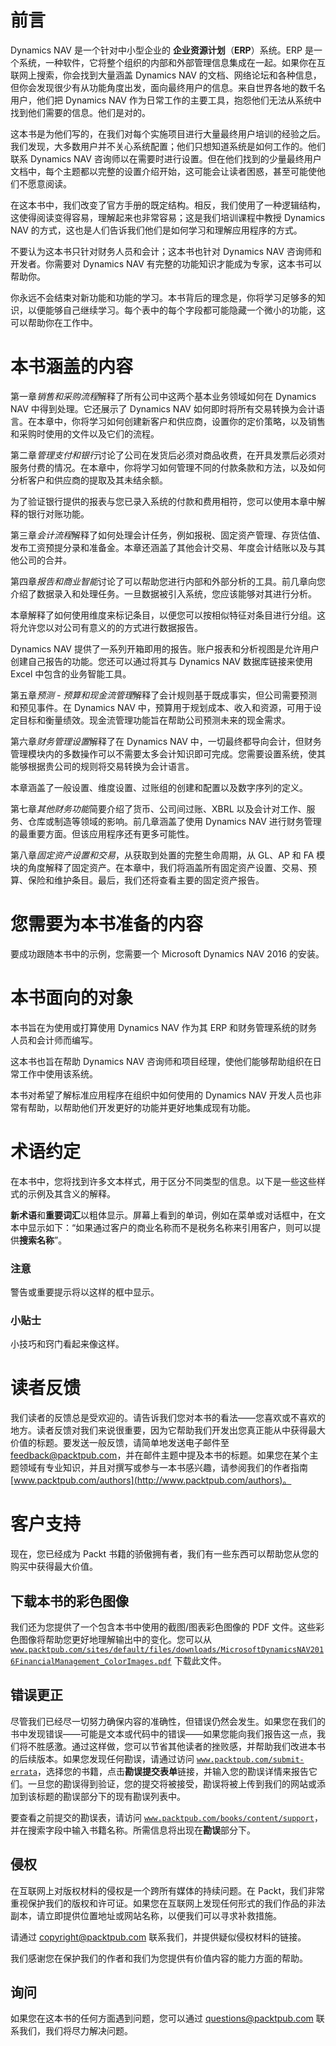# 前言

Dynamics NAV 是一个针对中小型企业的 **企业资源计划**（**ERP**）系统。ERP 是一个系统，一种软件，它将整个组织的内部和外部管理信息集成在一起。如果你在互联网上搜索，你会找到大量涵盖 Dynamics NAV 的文档、网络论坛和各种信息，但你会发现很少有从功能角度出发，面向最终用户的信息。来自世界各地的数千名用户，他们把 Dynamics NAV 作为日常工作的主要工具，抱怨他们无法从系统中找到他们需要的信息。他们是对的。

这本书是为他们写的，在我们对每个实施项目进行大量最终用户培训的经验之后。我们发现，大多数用户并不关心系统配置；他们只想知道系统是如何工作的。他们联系 Dynamics NAV 咨询师以在需要时进行设置。但在他们找到的少量最终用户文档中，每个主题都以完整的设置介绍开始，这可能会让读者困惑，甚至可能使他们不愿意阅读。

在这本书中，我们改变了官方手册的既定结构。相反，我们使用了一种逻辑结构，这使得阅读变得容易，理解起来也非常容易；这是我们培训课程中教授 Dynamics NAV 的方式，这也是人们告诉我们他们是如何学习和理解应用程序的方式。

不要认为这本书只针对财务人员和会计；这本书也针对 Dynamics NAV 咨询师和开发者。你需要对 Dynamics NAV 有完整的功能知识才能成为专家，这本书可以帮助你。

你永远不会结束对新功能和功能的学习。本书背后的理念是，你将学习足够多的知识，以便能够自己继续学习。每个表中的每个字段都可能隐藏一个微小的功能，这可以帮助你在工作中。

# 本书涵盖的内容

第一章*销售和采购流程*解释了所有公司中这两个基本业务领域如何在 Dynamics NAV 中得到处理。它还展示了 Dynamics NAV 如何即时将所有交易转换为会计语言。在本章中，你将学习如何创建新客户和供应商，设置你的定价策略，以及销售和采购时使用的文件以及它们的流程。

第二章*管理支付和银行*讨论了公司在发货后必须对商品收费，在开具发票后必须对服务付费的情况。在本章中，你将学习如何管理不同的付款条款和方法，以及如何分析客户和供应商的提取及其未结余额。

为了验证银行提供的报表与您已录入系统的付款和费用相符，您可以使用本章中解释的银行对账功能。

第三章*会计流程*解释了如何处理会计任务，例如报税、固定资产管理、存货估值、发布工资预提分录和准备金。本章还涵盖了其他会计交易、年度会计结账以及与其他公司的合并。

第四章*报告和商业智能*讨论了可以帮助您进行内部和外部分析的工具。前几章向您介绍了数据录入和处理任务。一旦数据被引入系统，您应该能够对其进行分析。

本章解释了如何使用维度来标记条目，以便您可以按相似特征对条目进行分组。这将允许您以对公司有意义的的方式进行数据报告。

Dynamics NAV 提供了一系列开箱即用的报告。账户报表和分析视图是允许用户创建自己报告的功能。您还可以通过将其与 Dynamics NAV 数据库链接来使用 Excel 中包含的业务智能工具。

第五章*预测 - 预算和现金流管理*解释了会计规则基于既成事实，但公司需要预测和预见事件。在 Dynamics NAV 中，预算用于规划成本、收入和资源，可用于设定目标和衡量绩效。现金流管理功能旨在帮助公司预测未来的现金需求。

第六章*财务管理设置*解释了在 Dynamics NAV 中，一切最终都导向会计，但财务管理模块内的多数操作可以不需要太多会计知识即可完成。您需要设置系统，使其能够根据贵公司的规则将交易转换为会计语言。

本章涵盖了一般设置、维度设置、过账组的创建和配置以及数字序列的定义。

第七章*其他财务功能*简要介绍了货币、公司间过账、XBRL 以及会计对工作、服务、仓库或制造等领域的影响。前几章涵盖了使用 Dynamics NAV 进行财务管理的最重要方面。但该应用程序还有更多可能性。

第八章*固定资产设置和交易*，从获取到处置的完整生命周期，从 GL、AP 和 FA 模块的角度解释了固定资产。在本章中，我们将涵盖所有固定资产设置、交易、预算、保险和维护条目。最后，我们还将查看主要的固定资产报告。

# 您需要为本书准备的内容

要成功跟随本书中的示例，您需要一个 Microsoft Dynamics NAV 2016 的安装。

# 本书面向的对象

本书旨在为使用或打算使用 Dynamics NAV 作为其 ERP 和财务管理系统的财务人员和会计师而编写。

这本书也旨在帮助 Dynamics NAV 咨询师和项目经理，使他们能够帮助组织在日常工作中使用该系统。

本书对希望了解标准应用程序在组织中如何使用的 Dynamics NAV 开发人员也非常有帮助，以帮助他们开发更好的功能并更好地集成现有功能。

# 术语约定

在本书中，您将找到许多文本样式，用于区分不同类型的信息。以下是一些这些样式的示例及其含义的解释。

**新术语**和**重要词汇**以粗体显示。屏幕上看到的单词，例如在菜单或对话框中，在文本中显示如下：“如果通过客户的商业名称而不是税务名称来引用客户，则可以提供**搜索名称**”。

### 注意

警告或重要提示将以这样的框中显示。

### 小贴士

小技巧和窍门看起来像这样。

# 读者反馈

我们读者的反馈总是受欢迎的。请告诉我们您对本书的看法——您喜欢或不喜欢的地方。读者反馈对我们来说很重要，因为它帮助我们开发出您真正能从中获得最大价值的标题。要发送一般反馈，请简单地发送电子邮件至 feedback@packtpub.com，并在邮件主题中提及本书的标题。如果您在某个主题领域有专业知识，并且对撰写或参与一本书感兴趣，请参阅我们的作者指南 [www.packtpub.com/authors](http://www.packtpub.com/authors)。

# 客户支持

现在，您已经成为 Packt 书籍的骄傲拥有者，我们有一些东西可以帮助您从您的购买中获得最大价值。

## 下载本书的彩色图像

我们还为您提供了一个包含本书中使用的截图/图表彩色图像的 PDF 文件。这些彩色图像将帮助您更好地理解输出中的变化。您可以从 [`www.packtpub.com/sites/default/files/downloads/MicrosoftDynamicsNAV2016FinancialManagement_ColorImages.pdf`](https://www.packtpub.com/sites/default/files/downloads/MicrosoftDynamicsNAV2016FinancialManagement_ColorImages.pdf) 下载此文件。

## 错误更正

尽管我们已经尽一切努力确保内容的准确性，但错误仍然会发生。如果您在我们的书中发现错误——可能是文本或代码中的错误——如果您能向我们报告这一点，我们将不胜感激。通过这样做，您可以节省其他读者的挫败感，并帮助我们改进本书的后续版本。如果您发现任何勘误，请通过访问 [`www.packtpub.com/submit-errata`](http://www.packtpub.com/submit-errata)，选择您的书籍，点击**勘误提交表单**链接，并输入您的勘误详情来报告它们。一旦您的勘误得到验证，您的提交将被接受，勘误将被上传到我们的网站或添加到该标题的勘误部分下的现有勘误列表中。

要查看之前提交的勘误表，请访问 [`www.packtpub.com/books/content/support`](https://www.packtpub.com/books/content/support)，并在搜索字段中输入书籍名称。所需信息将出现在**勘误**部分下。

## 侵权

在互联网上对版权材料的侵权是一个跨所有媒体的持续问题。在 Packt，我们非常重视保护我们的版权和许可证。如果您在互联网上发现任何形式的我们作品的非法副本，请立即提供位置地址或网站名称，以便我们可以寻求补救措施。

请通过 copyright@packtpub.com 联系我们，并提供疑似侵权材料的链接。

我们感谢您在保护我们的作者和我们为您提供有价值内容的能力方面的帮助。

## 询问

如果您在这本书的任何方面遇到问题，您可以通过 questions@packtpub.com 联系我们，我们将尽力解决问题。
